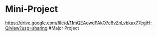 # Mini-Project
https://drive.google.com/file/d/11mQEAowdPAkO7c6vZnLvbkax77egjH-Q/view?usp=sharing
#Major Project
